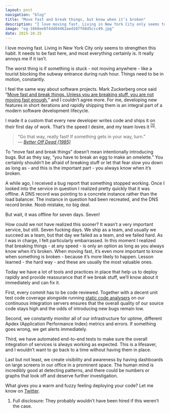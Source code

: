 ```yaml
---
layout: post
navigation: "blog"
title: "Move fast and break things, but know when it’s broken"
description: "I love moving fast. Living in New York City only seems to strengthen this habit. It needs to be fast here, and most everything certainly is. It really annoys me if it isn’t."
image: "og-1668ee0f4dd84462aed107f68d5ccc49.jpg"
date: 2015-10-25
---
```


I love moving fast. Living in New York City only seems to strengthen this habit. It needs to be fast here, and most everything certainly is. It really annoys me if it isn’t.

The worst thing is if something is stuck - not moving anywhere - like a tourist blocking the subway entrance during rush hour. Things need to be in motion, constantly.

I feel the same way about software projects. Mark Zuckerberg once said “<a target="_blank" href="http://startupquote.com/post/1624569753">Move fast and break things. Unless you are breaking stuff, you are not moving fast enough</a>,” and I couldn’t agree more. For me, developing new features in short iterations and rapidly shipping them is an integral part of a modern software development lifecycle.

I made it a custom that every new developer writes code and ships it on their first day of work. That’s the speed I desire, and my team loves it <sup id="cite_ref-1" class="reference"><a href="#cite_note-1">[1]</a></sup>.

<blockquote>“Go that way, really fast! If something gets in your way, turn.”<footer>— <cite><a target="_blank" href="https://www.youtube.com/watch?v=lEHZJNQ5Y4A">Better Off Dead (1985)</a></cite></footer></blockquote>

To “move fast and break things” doesn’t mean intentionally introducing bugs. But as they say, “you have to break an egg to make an omelette.” You certainly shouldn’t be afraid of breaking stuff or let that fear slow you down as long as - and this is the important part - you always know when it’s broken.

A while ago, I received a bug report that something stopped working. Once I looked into the service in question I realized pretty quickly that it was offline. A DNS record was pointing to a concrete instance rather than the load balancer. The instance in question had been recreated, and the DNS record broke. Noob mistake, no big deal.

But wait, it was offline for seven days. Seven!

How could we not have realized this sooner? It wasn’t a very important service, but still. Seven fucking days. We ship as a team, and usually we succeed as a team, but that day we failed as a team, and we failed hard. As I was in charge, I felt particularly embarrassed. In this moment I realized that breaking things - at any speed - is only an option as long as you always know when it’s broken. When moving fast, it’s even more important to know when something is broken - because it’s more likely to happen. Lesson learned - the hard way - and these are usually the most valuable ones.

Today we have a lot of tools and practices in place that help us to deploy rapidly and provide reassurance that if we break stuff, we’ll know about it immediately and can fix it.

First, every commit has to be code reviewed. Together with a decent unit test code coverage alongside running <a target="_blank" href="https://en.wikipedia.org/wiki/List_of_tools_for_static_code_analysis">static code analysers</a> on our continuous integration servers ensures that the overall quality of our source code stays high and the odds of introducing new bugs remain low.

Second, we constantly monitor all of our infrastructure for uptime, different Apdex (Application Performance Index) metrics and errors. If something goes wrong, we get alerts immediately.

Third, we have automated end-to-end tests to make sure the overall integration of services is always working as expected. This is a lifesaver, and I wouldn’t want to go back to a time without having them in place.

Last but not least, we create visibility and awareness by having dashboards on large screens in our office in a prominent space. The human mind is incredibly good at detecting patterns, and there could be numbers or graphs that look off and deserve further investigation.

What gives you a warm and fuzzy feeling deploying your code? Let me know on <a target="_blank" href="https://twitter.com/martinbuberl">Twitter</a>.

<ol class="reference">
  <li id="cite_note-1">Full disclosure: They probably wouldn’t have been hired if this weren’t the case.</li>
<ol>